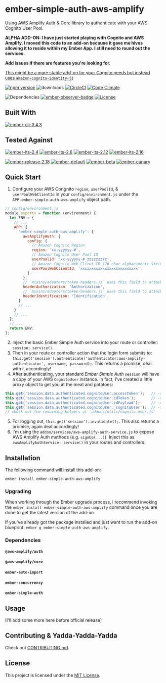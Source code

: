 ember-simple-auth-aws-amplify
==============================================================================

Using [AWS Amplify Auth](https://aws-amplify.github.io/docs/js/authentication) & Core 
library to authenticate with your AWS Cognito User Pool.

**ALPHA ADD-ON: I have just started playing with Cognito and AWS Amplify.  I moved this code to an add-on because it
gave me hives allowing it to reside within my Ember App.  I still need to round out the services.**

**Add issues if there are features you're looking for.**

[This might be a more stable add-on for your Cognito needs but instead uses `amazon-cognito-identity-js`](https://github.com/paulcwatts/ember-cognito)

[![npm version](http://badge.fury.io/js/ember-simple-auth-aws-amplify.svg)](http://badge.fury.io/js/ember-simple-auth-aws-amplify) ![downloads](http://img.shields.io/npm/dy/ember-simple-auth-aws-amplify.svg) [![CircleCI](http://circleci.com/gh/cybertooth-io/ember-simple-auth-aws-amplify.svg?style=shield)](http://circleci.com/gh/cybertooth-io/ember-simple-auth-aws-amplify) [![Code Climate](http://codeclimate.com/github/cybertooth-io/ember-simple-auth-aws-amplify/badges/gpa.svg)](http://codeclimate.com/github/cybertooth-io/ember-simple-auth-aws-amplify) 

![Dependencies](http://david-dm.org/cybertooth-io/ember-simple-auth-aws-amplify.svg) [![ember-observer-badge](http://emberobserver.com/badges/ember-simple-auth-aws-amplify.svg)](http://emberobserver.com/addons/ember-simple-auth-aws-amplify) [![License](http://img.shields.io/npm/l/ember-simple-auth-aws-amplify.svg)](LICENSE.md)

Built With
------------------------------------------------------------------------------

[![ember-cli-3.4.3](https://img.shields.io/badge/ember--cli-3.4.3-brightgreen.svg)](https://circleci.com/gh/cybertooth-io/ember-simple-auth-aws-amplify)

Tested Against
------------------------------------------------------------------------------

[![ember-lts-2.4](https://img.shields.io/badge/ember--try-ember--lts--2.4-brightgreen.svg)](https://circleci.com/gh/cybertooth-io/ember-simple-auth-aws-amplify)
[![ember-lts-2.8](https://img.shields.io/badge/ember--try-ember--lts--2.8-brightgreen.svg)](https://circleci.com/gh/cybertooth-io/ember-simple-auth-aws-amplify)
[![ember-lts-2.12](https://img.shields.io/badge/ember--try-ember--lts--2.12-brightgreen.svg)](https://circleci.com/gh/cybertooth-io/ember-simple-auth-aws-amplify)
[![ember-lts-2.16](https://img.shields.io/badge/ember--try-ember--lts--2.16-brightgreen.svg)](https://circleci.com/gh/cybertooth-io/ember-simple-auth-aws-amplify)

[![ember-release-2.18](https://img.shields.io/badge/ember--try-ember--release--2.18-brightgreen.svg)](https://circleci.com/gh/cybertooth-io/ember-simple-auth-aws-amplify)
[![ember-default](https://img.shields.io/badge/ember--try-ember--default-brightgreen.svg)](https://circleci.com/gh/cybertooth-io/ember-simple-auth-aws-amplify)
[![ember-beta](https://img.shields.io/badge/ember--try-ember--beta-brightgreen.svg)](https://circleci.com/gh/cybertooth-io/ember-simple-auth-aws-amplify)
[![ember-canary](https://img.shields.io/badge/ember--try-ember--canary-brightgreen.svg)](https://circleci.com/gh/cybertooth-io/ember-simple-auth-aws-amplify)

Quick Start
------------------------------------------------------------------------------

1. Configure your AWS Congnito `region`, `userPoolId`, & `userPoolWebClientId` in your `config/environment.js`
under the `APP.ember-simple-auth-aws-amplify` object path.
```javascript
// config/environment.js
module.exports = function (environment) {
  let ENV = {
    // ...
    APP: {
      'ember-simple-auth-aws-amplify': {
        awsAmplifyAuth: {
          config: {
            // Amazon Cognito Region
            region: 'xx-yyyyyy-#',
            // Amazon Cognito User Pool ID
            userPoolId: 'xx-yyyyyy-#_zzzzzzzzz',
            // Amazon Cognito Web Client ID (26-char alphanumeric string)
            userPoolWebClientId: 'xxxxxxxxxxxxxxxxxxxxxxxxxx',
          }
        },
        // `mixins/adapters/token-headers.js` uses this field to attach your ACCESS token to your Ember-Data requests
        headerAuthorization: 'Authorization',
        // `mixins/adapters/token-headers.js` uses this field to attach your ID token to your Ember-Data requests
        headerIdentification: 'Identification',
      }
      // ...
    }
    // ...
  };
  // ...
  return ENV;
};
```
2. Inject the basic Ember Simple Auth service into your route or controller: `session: service()`.
1. Then in your route or controller action that the login form submits to: 
`this.get('session').authenticate('authenticator:aws-amplify-authenticator', username, password);`. This
returns a promise, deal with it accordingly!
1. After authenticating, your standard _Ember Simple Auth_ `session` will have a copy of your
AWS `CognitoUser` instance.  In fact, I've created a little proxy object to get you at the meat and potatoes:
```javascript
this.get('session.data.authenticated.cognitoUser.accessToken');   // -> your signed access token
this.get('session.data.authenticated.cognitoUser.idToken');       // -> your signed id token
this.get('session.data.authenticated.cognitoUser.idPayload');     // -> your id token's decoded payload
this.get('session.data.authenticated.cognitoUser._cognitoUser');  // -> reference to the instance returned by Cognito
// check out the remaining helpers at `addons/utils/cognito-user.js`
```
5. For logging out, `this.get('session').invalidate();`.  This also returns a promise, again deal accordingly!
1. I'm using the `addon/services/aws-amplify-auth-service.js` to expose AWS Amplify Auth methods (e.g. `signUp(...)`).
Inject this as `awsAmplifyAuthService: service()` in your routes and controllers.

Installation
------------------------------------------------------------------------------

The following command will install this add-on:

```
ember install ember-simple-auth-aws-amplify
```

### Upgrading

When working through the Ember upgrade process, I recommend
invoking the `ember install ember-simple-auth-aws-amplify` command once 
you are done to get the latest version of the add-on.

If you've already got the package installed and just want to run the
add-on blueprint: `ember g ember-simple-auth-aws-amplify`.

### Dependencies

#### `@aws-amplify/auth`

#### `@aws-amplify/core`

#### `ember-auto-import`

#### `ember-concurrency`

#### `ember-simple-auth`

Usage
------------------------------------------------------------------------------

[I'll add some more here before official release]

Contributing & Yadda-Yadda-Yadda
------------------------------------------------------------------------------

Check out [CONTRIBUTING.md](CONTRIBUTING.md).

License
------------------------------------------------------------------------------

This project is licensed under the [MIT License](LICENSE.md).
